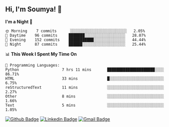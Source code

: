 ## Hi, I'm Soumya! 👋

<!--START_SECTION:waka-->
**I'm a Night 🦉** 

```text
🌞 Morning    7 commits      ░░░░░░░░░░░░░░░░░░░░░░░░░   2.05% 
🌆 Daytime    96 commits     ███████░░░░░░░░░░░░░░░░░░   28.07% 
🌃 Evening    152 commits    ███████████░░░░░░░░░░░░░░   44.44% 
🌙 Night      87 commits     ██████░░░░░░░░░░░░░░░░░░░   25.44%

```


📊 **This Week I Spent My Time On** 

```text
💬 Programming Languages: 
Python                   7 hrs 11 mins       █████████████████████░░░░   86.71% 
HTML                     33 mins             █░░░░░░░░░░░░░░░░░░░░░░░░   6.75% 
reStructuredText         11 mins             ░░░░░░░░░░░░░░░░░░░░░░░░░   2.27% 
Other                    8 mins              ░░░░░░░░░░░░░░░░░░░░░░░░░   1.66% 
Text                     5 mins              ░░░░░░░░░░░░░░░░░░░░░░░░░   1.05%

```


<!--END_SECTION:waka-->

[![Github Badge](https://img.shields.io/badge/-rubyruins-grey?style=for-the-badge&logo=github&logoColor=white&link=https://github.com/rubyruins/)](https://www.github.com/rubyruins/) 
[![Linkedin Badge](https://img.shields.io/badge/-Soumya%20Parekh-0072b1?style=for-the-badge&logo=Linkedin&logoColor=white&link=https://www.linkedin.com/in/Soumya-Parekh/)](https://www.linkedin.com/in/Soumya-Parekh/) 
[![Gmail Badge](https://img.shields.io/badge/-soumya.parekh@somaiya.edu-c14438?style=for-the-badge&logo=Gmail&logoColor=white&link=mailto:soumya.parekh@somaiya.edu)](mailto:soumya.parekh@somaiya.edu) 
